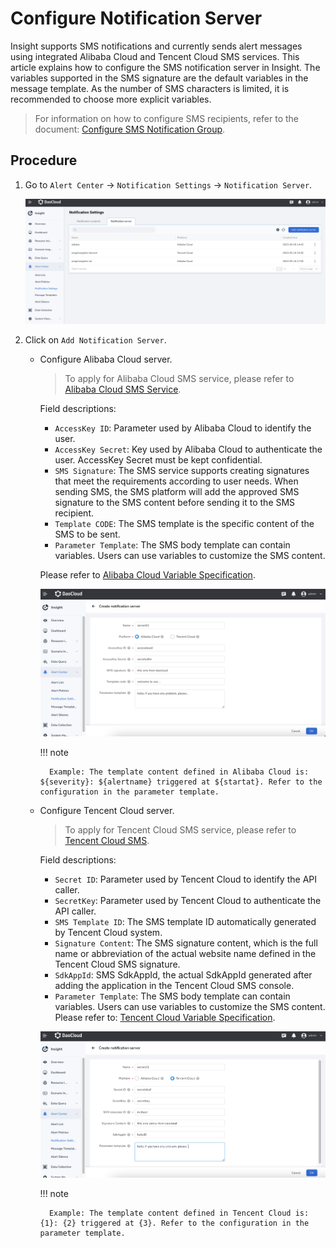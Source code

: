 # Configure Notification Server

Insight supports SMS notifications and currently sends alert messages using integrated Alibaba Cloud and Tencent Cloud SMS services. This article explains how to configure the SMS notification server in Insight. The variables supported in the SMS signature are the default variables in the message template. As the number of SMS characters is limited, it is recommended to choose more explicit variables.

> For information on how to configure SMS recipients, refer to the document: [Configure SMS Notification Group](../../user-guide/alert-center/message.md).

## Procedure

1. Go to `Alert Center` -> `Notification Settings` -> `Notification Server`.

    ![Notification Server](../../images/sms01.png)

2. Click on `Add Notification Server`.

    - Configure Alibaba Cloud server.

        > To apply for Alibaba Cloud SMS service, please refer to [Alibaba Cloud SMS Service](https://help.aliyun.com/document_detail/108062.html?spm=a2c4g.57535.0.0.2cec637ffna8ye).

        Field descriptions:

        - `AccessKey ID`: Parameter used by Alibaba Cloud to identify the user.
        - `AccessKey Secret`: Key used by Alibaba Cloud to authenticate the user. AccessKey Secret must be kept confidential.
        - `SMS Signature`: The SMS service supports creating signatures that meet the requirements according to user needs. When sending SMS, the SMS platform will add the approved SMS signature to the SMS content before sending it to the SMS recipient.
        - `Template CODE`: The SMS template is the specific content of the SMS to be sent.
        - `Parameter Template`: The SMS body template can contain variables. Users can use variables to customize the SMS content.

        Please refer to [Alibaba Cloud Variable Specification](https://help.aliyun.com/document_detail/463270.html).

        ![Notification Server](../../images/sms02.png)

        !!! note

            Example: The template content defined in Alibaba Cloud is: ${severity}: ${alertname} triggered at ${startat}. Refer to the configuration in the parameter template.

    - Configure Tencent Cloud server.

        > To apply for Tencent Cloud SMS service, please refer to [Tencent Cloud SMS](https://cloud.tencent.com/document/product/382/37794).

        Field descriptions:

        - `Secret ID`: Parameter used by Tencent Cloud to identify the API caller.
        - `SecretKey`: Parameter used by Tencent Cloud to authenticate the API caller.
        - `SMS Template ID`: The SMS template ID automatically generated by Tencent Cloud system.
        - `Signature Content`: The SMS signature content, which is the full name or abbreviation of the actual website name defined in the Tencent Cloud SMS signature.
        - `SdkAppId`: SMS SdkAppId, the actual SdkAppId generated after adding the application in the Tencent Cloud SMS console.
        - `Parameter Template`: The SMS body template can contain variables. Users can use variables to customize the SMS content. Please refer to: [Tencent Cloud Variable Specification](https://cloud.tencent.com/document/product/382/39023#.E5.8F.98.E9.87.8F.E8.A7.84.E8.8C.83.3Ca-id.3D.22variable.22.3E.3C.2Fa.3E).

        ![Notification Server](../../images/sms03.png)

        !!! note

            Example: The template content defined in Tencent Cloud is: {1}: {2} triggered at {3}. Refer to the configuration in the parameter template.
